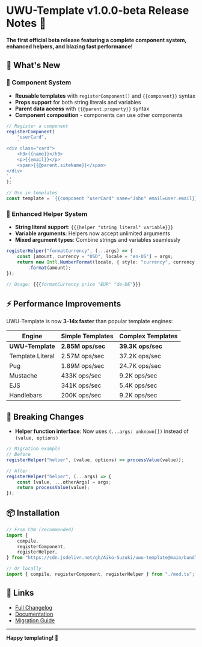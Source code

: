 # UWU-Template v1.0.0-beta Release Notes 🎉

**The first official beta release featuring a complete component system,
enhanced helpers, and blazing fast performance!**

## 🌟 What's New

### 🧩 Component System

- **Reusable templates** with `registerComponent()` and `{{component}}` syntax
- **Props support** for both string literals and variables
- **Parent data access** with `{{@parent.property}}` syntax
- **Component composition** - components can use other components

```typescript
// Register a component
registerComponent(
	"userCard",
	`
<div class="card">
    <h3>{{name}}</h3>
    <p>{{email}}</p>
    <span>{{@parent.siteName}}</span>
</div>
`,
);

// Use in templates
const template = `{{component "userCard" name="John" email=user.email}}`;
```

### 🔧 Enhanced Helper System

- **String literal support**: `{{{helper "string literal" variable}}}`
- **Variable arguments**: Helpers now accept unlimited arguments
- **Mixed argument types**: Combine strings and variables seamlessly

```typescript
registerHelper("formatCurrency", (...args) => {
	const [amount, currency = "USD", locale = "en-US"] = args;
	return new Intl.NumberFormat(locale, { style: "currency", currency })
		.format(amount);
});

// Usage: {{{formatCurrency price "EUR" "de-DE"}}}
```

## ⚡ Performance Improvements

UWU-Template is now **3-14x faster** than popular template engines:

| Engine           | Simple Templates  | Complex Templates |
| ---------------- | ----------------- | ----------------- |
| **UWU-Template** | **2.85M ops/sec** | **39.3K ops/sec** |
| Template Literal | 2.57M ops/sec     | 37.2K ops/sec     |
| Pug              | 1.89M ops/sec     | 24.7K ops/sec     |
| Mustache         | 433K ops/sec      | 9.2K ops/sec      |
| EJS              | 341K ops/sec      | 5.4K ops/sec      |
| Handlebars       | 200K ops/sec      | 9.2K ops/sec      |

## 🔄 Breaking Changes

- **Helper function interface**: Now uses `(...args: unknown[])` instead of
  `(value, options)`

```typescript
// Migration example
// Before
registerHelper("helper", (value, options) => processValue(value));

// After
registerHelper("helper", (...args) => {
	const [value, ...otherArgs] = args;
	return processValue(value);
});
```

## 📦 Installation

```typescript
// From CDN (recommended)
import {
	compile,
	registerComponent,
	registerHelper,
} from "https://cdn.jsdelivr.net/gh/Aiko-Suzuki/uwu-template@main/bundle.js";

// Or locally
import { compile, registerComponent, registerHelper } from "./mod.ts";
```

## 🔗 Links

- [Full Changelog](CHANGELOG.md)
- [Documentation](README.md)
- [Migration Guide](CHANGELOG.md#migration-guide-from-v013)

---

**Happy templating! 🦄**
